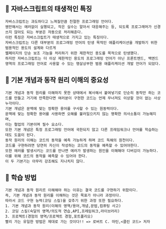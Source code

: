 ## 💾 자바스크립트의 태생적인 특징

    자바스크립트는 과도하다고 느껴질만큼 친절한 프로그래밍 언어다.
    웬만해서는 에러없이 실행되고, 작은 실수는 알아서 대응해주는 등, 되도록 프로그래머가 신경쓰지 않아도 되는 부분은 자동으로 처리해준다.
    이런 특징은 자바스크립트가 태생적으로 가지고 있는 특징이다.
    자바스크립트는 다른 대부분의 프로그래밍 언어의 탄생 목적인 애플리케이션을 개발하기 위한 범용적인 용도의 설계와 다르게
    웹페이지의 단순 보조 기능을 처리하기 위한 제한적인 용도를 목적으로 탄생했다.
    하지만 자바스크립트는 더 이상 제한적인 용도의 프로그래밍 언어가 아닌 프론트엔드, 백엔드 영역의 프로그래밍 언어로 사용할 수 있는 명살상부한 범용 애플리케이션 개발 언어가 되었다.

## 💾 기본 개념과 동작 원리 이해의 중요성

    기본 개념과 동작 원리를 이해하지 못한 상태에서 복사해서 붙여넣기로 단순히 동작만 하는 코드를 만들고 거기에 만족한다면 여러분이 구현한 코드는 언제 무너져도 이상할 것이 없는 사상누각이다.
    기본 개념은 문맥에 맞는 정확한 용어를 구사할 수 있는 원동력이다.
    문맥에 맞는 정확한 용어를 사용하면 오해를 불러일으키지 않는 명확한 의사소통이 가능해지며,
    이는 협업의 기본이며 필수 요소다.
    또한 기본 개념은 특정 프로그래밍 언어에 국한되지 않고 다른 프레임워크나 언어를 학습하는데도 도움이 된다.
    동작 원리의 이해는 코드의 동작을 예측 가능하게 하며 코드 독해의 원천이다.
    코드를 구현하려면 당연히 자신이 작성하는 코드의 동작을 예측할 수 있어야한다.
    또한 에러를 발생시키는 코드를 만나면 에러가 발생하는 원인을 이해해야 디버깅이 가능하다.
    이를 위해 코드의 동작을 예측할 수 있어야 한다.
    이 두 기본기는 아무리 강조해도 지나치지 않다.

## 💾 학습 방법

    기본 개념과 동작 원리르 이해해야 하는 이유는 결국 코드를 구현하기 위함이다.
    즉, 기본 개념과 동작 원리를 이해하는 것은 목표가 아니라 과정이다.
    따라서 코드 구현 능력(코딩 스킬)을 갖추기 위한 과정 또한 필요하다.
    1. 기본 개념과 동작 원리(이해의 영역/용어,개념,문법,컴퓨팅 사고)
    2. 코딩 스킬(숙달의 영역/의도적 연습,API,프레임워크,라이브러리)
    3. 프로젝트(경험의 영역/프로젝트 경험,포트폴리오)
    빨리 가는 유일한 방법은 제대로 가는 것이다!! => 로버트 C. 마틴,<클린 코드> 저자

